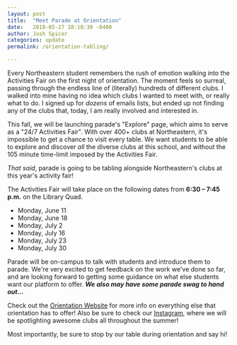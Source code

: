 ```yaml
---
layout: post
title:  "Meet Parade at Orientation"
date:   2018-05-27 18:18:30 -0400
author: Josh Spicer
categories: update
permalink: /orientation-tabling/

---
```

Every Northeastern student remembers the rush of emotion walking into the Activities Fair on the first night of orientation.  The moment feels so surreal, passing through the endless line of (literally) hundreds of different clubs.  I walked into mine having no idea which clubs I wanted to meet with, or really what to do.  I signed up for _dozens_ of emails lists, but ended up not finding any of the clubs that, today, I am really involved and interested in.

This fall, we will be launching parade's "Explore" page, which aims to serve as a "24/7 Activities Fair". With over 400+ clubs at Northeastern, it's impossible to get a chance to visit every table. We want students to be able to explore and discover _all_ the diverse clubs at this school, and without the 105 minute time-limit imposed by the Activities Fair.

_That said_, parade is going to be tabling alongside Northeastern's clubs at this year's activity fair!

The Activities Fair will take place on the following dates from **6:30 – 7:45 p.m.** on the Library Quad.

  * Monday, June 11
  * Monday, June 18
  * Monday, July 2
  * Monday, July 16
  * Monday, July 23
  * Monday, July 30

Parade will be on-campus to talk with students and introduce them to parade. We're very excited to get feedback on the work we've done so far, and are looking forward to getting some guidance on what else students want our platform to offer. **_We also may have some parade swag to hand out..._**

Check out the [Orientation Website][orientation-site] for more info on everything else that orientation has to offer!  Also be sure to check our [Instagram][instagram], where we will be spotlighting awesome clubs all throughout the summer!  

Most importantly, be sure to stop by our table during orientation and say hi!

[orientation-site]: https://www.northeastern.edu/orientation/
[instagram]: http://instagram.com/paradeapp

